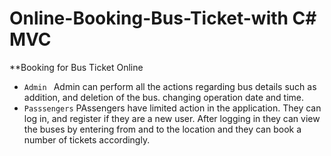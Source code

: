 # Online-Booking-Bus-Ticket-with C# MVC
**Booking for Bus Ticket Online
* ```Admin ``` Admin can perform all the actions regarding bus details such as addition, and deletion of the bus. changing operation date and time.
* ```Passsengers``` PAssengers have limited action in the application. They can log in, and register if they are a new user. After logging in they can view the buses by entering from and to the location and they can book a number of tickets accordingly.
